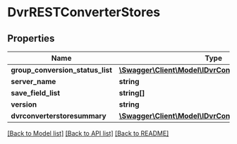 # DvrRESTConverterStores

## Properties
Name | Type | Description | Notes
------------ | ------------- | ------------- | -------------
**group_conversion_status_list** | [**\Swagger\Client\Model\IDvrConverterGroupStatus[]**](IDvrConverterGroupStatus.md) |  | 
**server_name** | **string** |  | 
**save_field_list** | **string[]** |  | [optional] 
**version** | **string** |  | 
**dvrconverterstoresummary** | [**\Swagger\Client\Model\IDvrConverterStoreSummary[]**](IDvrConverterStoreSummary.md) |  | 

[[Back to Model list]](../README.md#documentation-for-models) [[Back to API list]](../README.md#documentation-for-api-endpoints) [[Back to README]](../README.md)


